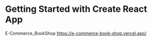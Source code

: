 # Getting Started with Create React App
E-Commerce_BookShop
https://e-commerce-book-shop.vercel.app/

